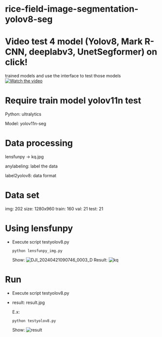 # rice-field-image-segmentation-yolov8-seg

# Video test 4 model (Yolov8, Mark R-CNN, deeplabv3, UnetSegformer) on click!
trained models and use the interface to test those models
[![Watch the video](https://github.com/user-attachments/assets/3fc453cf-7dcd-4c0d-ba70-5ced35dcf8dd)](https://drive.google.com/file/d/1RX8wX9yU02q82FP6Hzq5p0T0SZayqvk1/view?usp=drive_link)
# Require train model yolov11n test

  Python: ultralytics
  
  Model: yolov11n-seg
# Data processing

  lensfunpy -> kq.jpg
  
  anylabeling: label the data
  
  label2yolov8: data format

# Data set
  img: 202
  size: 1280x960
  train: 160
  val: 21
  test: 21
  # Using lensfunpy

- Execute script testyolov8.py

      python lensfunpy_img.py

  Show:
  ![DJI_20240421090746_0003_D](https://github.com/user-attachments/assets/159b7b72-a842-406c-84a7-beca2fc48058)
  Result:
  ![kq](https://github.com/user-attachments/assets/d39522c6-ce6a-48be-ad08-478dcc96ae97)

# Run

  - Execute script testyolov8.py
  - result: result.jpg

    E.x:
    
        python testyolov8.py

    Show:
    ![result](https://github.com/user-attachments/assets/b3bf29e3-fb00-44c5-9490-40026cb81d3f)


  
  
